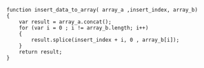     function insert_data_to_array( array_a ,insert_index, array_b)
    {
        var result = array_a.concat();
        for (var i = 0 ; i != array_b.length; i++)
        {
            result.splice(insert_index + i, 0 , array_b[i]);
        }
        return result;
    }
    
    
